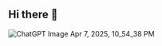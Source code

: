 ## Hi there 👋
![ChatGPT Image Apr 7, 2025, 10_54_38 PM](https://github.com/user-attachments/assets/b5875f7d-84cd-4350-9e5f-94e6f92fa656)

<!--
**emilylai2/emilylai2** is a ✨ _special_ ✨ repository because its `README.md` (this file) appears on your GitHub profile.

Here are some ideas to get you started:

- 🔭 I’m currently working on ...
- 🌱 I’m currently learning ...
- 👯 I’m looking to collaborate on ...
- 🤔 I’m looking for help with ...
- 💬 Ask me about ...
- 📫 How to reach me: ...
- 😄 Pronouns: ...
- ⚡ Fun fact: ...
-->
